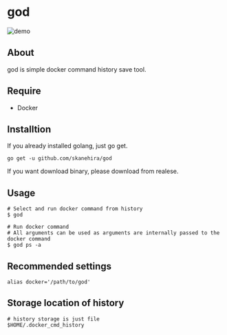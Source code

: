 # god
![demo](./demo.gif)

## About
god is simple docker command history save tool.

## Require
- Docker

## Installtion
If you already installed golang, just go get.
```
go get -u github.com/skanehira/god
```

If you want download binary, please download from realese.

## Usage
```
# Select and run docker command from history
$ god

# Run docker command
# All arguments can be used as arguments are internally passed to the docker command
$ god ps -a
```

## Recommended settings
```
alias docker='/path/to/god'
```

## Storage location of history
```
# history storage is just file
$HOME/.docker_cmd_history
```
